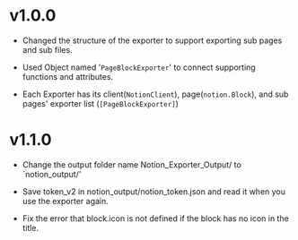 # v1.0.0

- Changed the structure of the exporter to support exporting sub pages and sub files.

- Used Object named '`PageBlockExporter`' to connect supporting functions and attributes.

- Each Exporter has its client(`NotionClient`), page(`notion.Block`), and sub pages' exporter list (`[PageBlockExporter]`)

# v1.1.0

- Change the output folder name Notion_Exporter_Output/ to `notion_output/'

- Save token_v2 in notion_output/notion_token.json and read it when you use the exporter again.

- Fix the error that block.icon is not defined if the block has no icon in the title.

